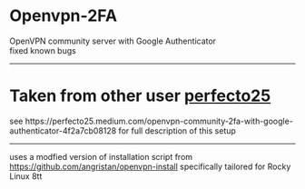 # Openvpn-2FA
OpenVPN community server with Google Authenticator</br>
fixed known bugs 




------------------------------------------------------------------------------------------------------------------------

<h1 id="custom-id">Taken from other user <a href='https://github.com/perfecto25/openvpn_2fa'>perfecto25</a></h1>
see https://perfecto25.medium.com/openvpn-community-2fa-with-google-authenticator-4f2a7cb08128
for full description of this setup

------------------------------------------------------------------------------------------------------------------------

uses a modfied version of installation script from https://github.com/angristan/openvpn-install
specifically tailored for Rocky Linux 8tt

